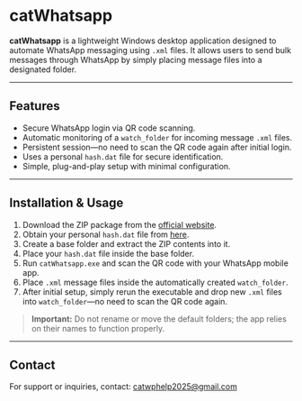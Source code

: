 # catWhatsapp

**catWhatsapp** is a lightweight Windows desktop application designed to automate WhatsApp messaging using `.xml` files. It allows users to send bulk messages through WhatsApp by simply placing message files into a designated folder.

---

## Features

- Secure WhatsApp login via QR code scanning.
- Automatic monitoring of a `watch_folder` for incoming message `.xml` files.
- Persistent session—no need to scan the QR code again after initial login.
- Uses a personal `hash.dat` file for secure identification.
- Simple, plug-and-play setup with minimal configuration.

---

## Installation & Usage

1. Download the ZIP package from the [official website](http://twostars.co.in/whatsapp/pages).
2. Obtain your personal `hash.dat` file from [here](https://twostars.co.in/whatsappApi.html).
3. Create a base folder and extract the ZIP contents into it.
4. Place your `hash.dat` file inside the base folder.
5. Run `catWhatsapp.exe` and scan the QR code with your WhatsApp mobile app.
6. Place `.xml` message files inside the automatically created `watch_folder`.
7. After initial setup, simply rerun the executable and drop new `.xml` files into `watch_folder`—no need to scan the QR code again.

> **Important:** Do not rename or move the default folders; the app relies on their names to function properly.

---

## Contact

For support or inquiries, contact: catwphelp2025@gmail.com
